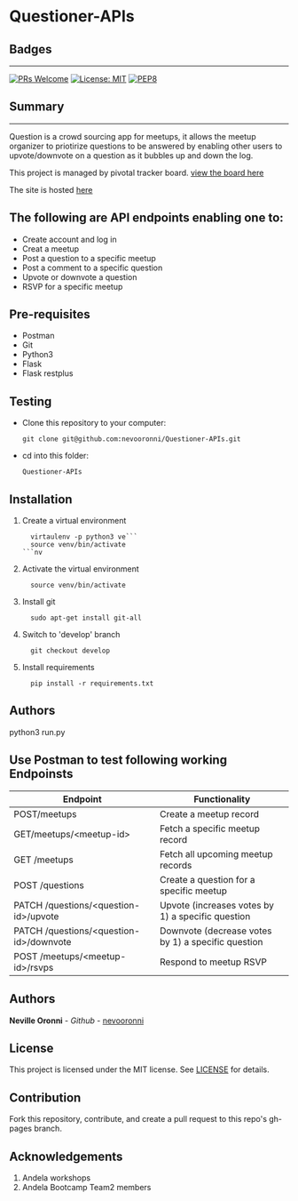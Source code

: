 # Questioner-APIs

## Badges
-------------------------

[![PRs Welcome](https://img.shields.io/badge/PRs-welcome-brightgreen.svg?style=flat-square)](http://makeapullrequest.com)  [![License: MIT](https://img.shields.io/badge/License-MIT-yellow.svg)](https://opensource.org/licenses/MIT)  [![PEP8](https://img.shields.io/badge/code%20style-pep8-orange.svg)](https://www.python.org/dev/peps/pep-0008/)


## Summary 
-------------------------
Question is a crowd sourcing app for meetups, it allows the meetup organizer to priotirize questions to be answered by enabling other users to upvote/downvote on a question as it bubbles up and down the log.

This project is managed by pivotal tracker board. [view the board here](https://www.pivotaltracker.com/n/projects/2235272)

The site is hosted [here]()

The following are API endpoints enabling one to:
-------------------------
* Create account and log in
* Creat a meetup
* Post a question to a specific meetup
* Post a comment to a specific question
* Upvote or downvote a question
* RSVP for a specific meetup

Pre-requisites
--------------------------
- Postman
- Git
- Python3
- Flask
- Flask restplus

Testing
-------------------------- 
- Clone this repository to your computer:
    ```
    git clone git@github.com:nevooronni/Questioner-APIs.git
    ```
- cd into this folder:
    ```
    Questioner-APIs
    ```
    
Installation
-------------------------- 
1. Create a virtual environment
    ```
      virtaulenv -p python3 ve```
      source venv/bin/activate
    ```nv
    ```

2. Activate the virtual environment
    ```
      source venv/bin/activate
    ```

3. Install git
    ```
      sudo apt-get install git-all
    ```

4. Switch to 'develop' branch
    ```
      git checkout develop
    ```
5. Install requirements
    ```
      pip install -r requirements.txt
    ```
Authors
-------------------------
python3 run.py

Use Postman to test following working Endpoinsts
-------------------------

| Endpoint | Functionality |
----------|---------------
POST/meetups | Create a meetup record
GET/meetups/&lt;meetup-id&gt; | Fetch a specific meetup record
GET /meetups | Fetch all upcoming meetup records
POST /questions | Create a question for a specific meetup
PATCH /questions/&lt;question-id&gt;/upvote | Upvote (increases votes by 1) a specific question
PATCH /questions/&lt;question-id&gt;/downvote | Downvote (decrease votes by 1) a specific question
POST /meetups/&lt;meetup-id&gt;/rsvps | Respond to meetup RSVP



Authors
-------------------------
**Neville Oronni** - _Github_ -  [nevooronni](https://github.com/nevooronni)

License
----------
This project is licensed under the MIT license. See [LICENSE](https://github.com/nevooronni/Questioner-APIs/blob/master/LICENSE) for details.

Contribution
---------------
Fork this repository, contribute, and create a pull request to this repo's gh-pages branch.

Acknowledgements
-----------------
1. Andela workshops
2. Andela Bootcamp Team2 members